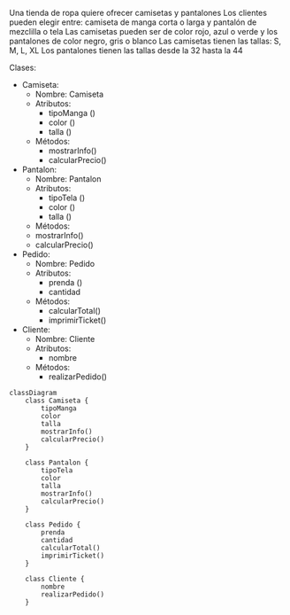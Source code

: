 <!-- 2. Crear el archivo ejercicio_02.md en la carpeta retos_sesion_01 y realiza Análisis y el Diagrama de clases para lo siguiente el siguiente escenario: -->

Una tienda de ropa quiere ofrecer camisetas y pantalones
Los clientes pueden elegir entre: camiseta
de manga corta o larga y pantalón de mezclilla o tela
Las camisetas pueden ser de color rojo, azul o verde
y los pantalones de color negro, gris o blanco
Las camisetas tienen las tallas: S, M, L, XL
Los pantalones tienen las tallas desde la 32 hasta la 44

Clases:
- Camiseta:
    - Nombre: Camiseta
    - Atributos:
        - tipoManga ()
        - color ()
        - talla ()
    - Métodos:
        - mostrarInfo()
        - calcularPrecio()
- Pantalon:
    - Nombre: Pantalon
    - Atributos:
        - tipoTela ()
        - color ()
        - talla ()
    - Métodos:
    - mostrarInfo()
    - calcularPrecio()
- Pedido:
    - Nombre: Pedido
    - Atributos:
        - prenda ()
        - cantidad 
    - Métodos:
        - calcularTotal() 
        - imprimirTicket() 
- Cliente: 
    - Nombre: Cliente 
    - Atributos: 
        - nombre
    - Métodos:
        - realizarPedido()
```mermaid
classDiagram
    class Camiseta {
        tipoManga
        color
        talla
        mostrarInfo()
        calcularPrecio()
    }

    class Pantalon {
        tipoTela
        color
        talla
        mostrarInfo()
        calcularPrecio()
    }

    class Pedido {
        prenda
        cantidad
        calcularTotal()
        imprimirTicket()
    }

    class Cliente {
        nombre
        realizarPedido()
    }
```
